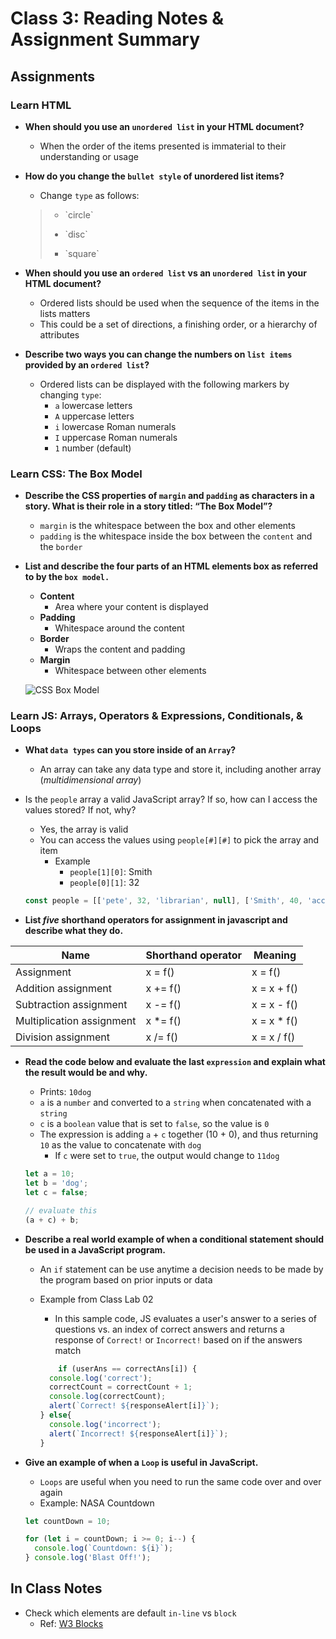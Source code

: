 # Class 3: Reading Notes & Assignment Summary

## Assignments

### Learn HTML

* **When should you use an `unordered list` in your HTML document?**
  * When the order of the items presented is immaterial to their understanding or usage
* **How do you change the `bullet style` of unordered list items?**
  * Change `type` as follows:
  
  <blockquote>
  <ul type="circle"><li>`circle`</li></ul><ul type="disc"><li>`disc`</li></ul><ul type="square"><li>`square`</li></ul>
  </blockquote>

* **When should you use an `ordered list` vs an `unordered list` in your HTML document?**
  * Ordered lists should be used when the sequence of the items in the lists matters
  * This could be a set of directions, a finishing order, or a hierarchy of attributes 
* **Describe two ways you can change the numbers on `list items` provided by an `ordered list`?**
  * Ordered lists can be displayed with the following markers by changing `type`:
    * `a` lowercase letters
    * `A` uppercase letters
    * `i` lowercase Roman numerals
    * `I` uppercase Roman numerals
    * `1` number (default)

### Learn CSS: The Box Model

* **Describe the CSS properties of `margin` and `padding` as characters in a story. What is their role in a story titled: “The Box Model”?**
  * `margin` is the whitespace between the box and other elements
  * `padding` is the whitespace inside the box between the `content` and the `border`
* **List and describe the four parts of an HTML elements box as referred to by the `box model.`**
  * **Content**
    * Area where your content is displayed
  * **Padding**
    * Whitespace around the content
  * **Border**
    * Wraps the content and padding
  * **Margin**
    * Whitespace between other elements

  ![CSS Box Model](https://developer.mozilla.org/en-US/docs/Learn/CSS/Building_blocks/The_box_model/box-model.png)

### Learn JS: Arrays, Operators & Expressions, Conditionals, & Loops

* **What `data types` can you store inside of an `Array`?**
  * An array can take any data type and store it, including another array (*multidimensional array*)
* Is the `people` array a valid JavaScript array? If so, how can I access the values stored? If not, why?
  * Yes, the array is valid
  * You can access the values using `people[#][#]` to pick the array and item
    * Example
      * `people[1][0]`: Smith
      * `people[0][1]`: 32

  ``` js
  const people = [['pete', 32, 'librarian', null], ['Smith', 40, 'accountant', 'fishing:hiking:rock_climbing'], ['bill', null, 'artist', null]];
  ```

* **List *five* shorthand operators for assignment in javascript and describe what they do.**

| **Name** | **Shorthand operator** |	**Meaning** |
| --- | --- | --- |
| Assignment	| x = f()	| x = f() |
| Addition assignment	| x += f() | x = x + f() |
|Subtraction assignment |	x -= f()	| x = x - f() |
| Multiplication assignment |	x *= f() |	x = x * f() |
| Division assignment |	x /= f() |	x = x / f() |

* **Read the code below and evaluate the last `expression` and explain what the result would be and why.**
  * Prints: `10dog`
  * `a` is a `number` and converted to a `string` when concatenated with a `string`
  * `c` is a `boolean` value that is set to `false`, so the value is `0`
  * The expression is adding `a` + `c` together (10 + 0), and thus returning `10` as the value to concatenate with `dog`
    * If `c` were set to `true`, the output would change to `11dog`

  ``` js
  let a = 10;
  let b = 'dog';
  let c = false;

  // evaluate this
  (a + c) + b;
  ```

* **Describe a real world example of when a conditional statement should be used in a JavaScript program.**
  * An `if` statement can be use anytime a decision needs to be made by the program based on prior inputs or data
  * Example from Class Lab 02
    * In this sample code, JS evaluates a user's answer to a series of questions vs. an index of correct answers and returns a response of `Correct!` or `Incorrect!` based on if the answers match

    ``` js
        if (userAns == correctAns[i]) {
      console.log('correct');
      correctCount = correctCount + 1;
      console.log(correctCount);
      alert(`Correct! ${responseAlert[i]}`);
    } else{
      console.log('incorrect');
      alert(`Incorrect! ${responseAlert[i]}`);
    }
    ```

* **Give an example of when a `Loop` is useful in JavaScript.**
  * `Loops` are useful when you need to run the same code over and over again
  * Example: NASA Countdown

  ``` js
  let countDown = 10;

  for (let i = countDown; i >= 0; i--) {
    console.log(`Countdown: ${i}`);
  } console.log('Blast Off!');
  ```

## In Class Notes

* Check which elements are default `in-line` vs `block`
  * Ref: [W3 Blocks](https://www.w3schools.com/html/html_blocks.asp)
